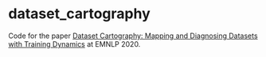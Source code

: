 # dataset_cartography
Code for the paper [Dataset Cartography: Mapping and Diagnosing Datasets with Training Dynamics](https://arxiv.org/abs/2009.10795) at EMNLP 2020.
